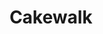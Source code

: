 ---
title: Cakewalk
work-type: superyacht
list_order: 1
hero_image: /uploads/casestudy-cakewalk.jpg
portfolio_image: /uploads/portfolio-cakewalk.jpg
details:
  - heading: Exterior Designer
    copy_markdown: >-
      Tim Heywood Design
  - heading: Naval Architect
    copy_markdown: >-
      Azure Naval Architecture
  - heading: Interior Designer
    copy_markdown: >-
      Dalton Designs Inc.
  - heading: Length
    copy_markdown: >-
      86M
  - heading: Specialties
    copy_markdown: >-
      - Project wide detail book

      - Veneer, timber and finish specifications

      - Control mockups

      - Complete engineering

      - Fabrication

      - Delivery and install

      - Upholstery, leather, metal, glass, mirror, lighting, and shade integration

  - heading: Species
    copy_markdown: >-
      American Black Cherry, East Indian Rosewood, American Rift Sawn White Oak
image_blocks:
  - image_block:
      image: /uploads/cakewalk-1.jpg
    image_pair:
      left_image: /uploads/cakewalk-2.jpg
      right_image: /uploads/cakewalk-3.jpg
_comments:
  hero_image: file should be ~2000px wide
  portfolio_image: file should be ~1200px wide
  image: file should be ~1800px wide
  left_image: file should be ~800px wide
  right_image: file should be ~800px wide
lang: en
---